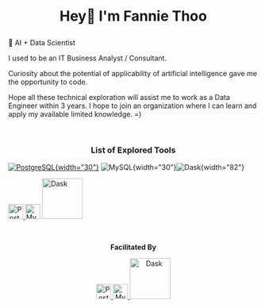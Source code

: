 <h1 align="center">

Hey👋 I'm Fannie Thoo

</h1>

<p align="center">

🥇 AI + Data Scientist

</p>

<p align="center">

I used to be an IT Business Analyst / Consultant.

</p>

<p align="center">

Curiosity about the potential of applicability of artificial intelligence gave me the opportunity to code.

</p>

<p align="center">

Hope all these technical exploration will assist me to work as a Data Engineer within 3 years. I hope to join an organization where I can learn and apply my available limited knowledge. =)

</p>

<br>

<h3 align="center">

List of Explored Tools

</h3>

<p align="center">

[![PostgreSQL](https://www.postgresql.org/media/img/about/press/elephant.png){width="30"}](https://www.postgresql.org/) ![MySQL](https://imgs.search.brave.com/lazV6Xkt__VO2pn-BNeUPgakWUt_ZSsqgRvXeE7HQtQ/rs:fit:500:0:0:0/g:ce/aHR0cHM6Ly9icmFu/ZHNsb2dvcy5jb20v/d3AtY29udGVudC91/cGxvYWRzL2ltYWdl/cy9teXNxbC1sb2dv/LTEucG5n){width="30"}![Dask](https://imgs.search.brave.com/kAzOrhWaIDLk1DasgmSLtnKan6Dl7hbF49ifMp8pOyQ/rs:fit:500:0:0:0/g:ce/aHR0cHM6Ly9jZG4u/cHJvZC53ZWJzaXRl/LWZpbGVzLmNvbS82/NTU5MjZmYTI0MTk1/NzExZGJmMzg2MjQv/NjU1OTI2ZmEyNDE5/NTcxMWRiZjM4Njli/X0Rhc2slMjBMb2dv/LWxvY2t1cC1Qcmlt/YXJ5LnN2Zw){width="82"}

</p>

<p align="center">

<a href="https://www.postgresql.org/"> <img src="https://www.postgresql.org/media/img/about/press/elephant.png" alt="PostgreSQL" width="30"/> </a> <img src="https://imgs.search.brave.com/lazV6Xkt__VO2pn-BNeUPgakWUt_ZSsqgRvXeE7HQtQ/rs:fit:500:0:0:0/g:ce/aHR0cHM6Ly9icmFu/ZHNsb2dvcy5jb20v/d3AtY29udGVudC91/cGxvYWRzL2ltYWdl/cy9teXNxbC1sb2dv/LTEucG5n" alt="MySQL" width="30"/> <img src="https://imgs.search.brave.com/kAzOrhWaIDLk1DasgmSLtnKan6Dl7hbF49ifMp8pOyQ/rs:fit:500:0:0:0/g:ce/aHR0cHM6Ly9jZG4u/cHJvZC53ZWJzaXRl/LWZpbGVzLmNvbS82/NTU5MjZmYTI0MTk1/NzExZGJmMzg2MjQv/NjU1OTI2ZmEyNDE5/NTcxMWRiZjM4Njli/X0Rhc2slMjBMb2dv/LWxvY2t1cC1Qcmlt/YXJ5LnN2Zw" alt="Dask" width="82"/>

</p>

<br>

<!-- Facilitated By Section -->
<p align="center">
  <strong>Facilitated By</strong>
</p>
<p align="center">
  <a href="https://github.com/your-repo/postgresql">
    <img src="https://github.com/your-repo/postgresql.png" width="30" alt="PostgreSQL">
  </a>
  <a href="https://github.com/your-repo/mysql">
    <img src="https://github.com/your-repo/mysql.png" width="30" alt="MySQL">
  </a>
  <a href="https://github.com/your-repo/dask">
    <img src="https://github.com/your-repo/dask.png" width="82" alt="Dask">
  </a>
</p>
